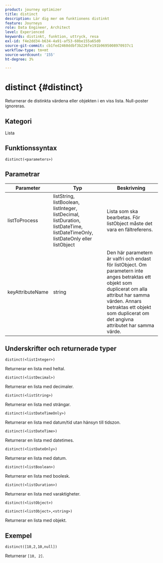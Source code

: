 ```yaml
---
product: journey optimizer
title: distinct
description: Lär dig mer om funktionens distinkt
feature: Journeys
role: Data Engineer, Architect
level: Experienced
keywords: distinkt, funktion, uttryck, resa
exl-id: f4e2dd34-b634-4a91-af53-60be155a65d0
source-git-commit: cb1fed2460ddbf3b226fe191b9695008970937c1
workflow-type: tm+mt
source-wordcount: '155'
ht-degree: 3%

---
```


# distinct {#distinct}

Returnerar de distinkta värdena eller objekten i en viss lista. Null-poster ignoreras.

## Kategori

Lista

## Funktionssyntax

`distinct(<parameters>)`

## Parametrar

| Parameter | Typ | Beskrivning |
|-----------|------------------|------------------|
| listToProcess | listString, listBoolean, listInteger, listDecimal, listDuration, listDateTime, listDateTimeOnly, listDateOnly eller listObject | Lista som ska bearbetas. För listObject måste det vara en fältreferens. |
| keyAttributeName | string | Den här parametern är valfri och endast för listObject. Om parametern inte anges betraktas ett objekt som duplicerat om alla attribut har samma värden. Annars betraktas ett objekt som duplicerat om det angivna attributet har samma värde. |

## Underskrifter och returnerade typer

`distinct(<listInteger>)`

Returnerar en lista med heltal.

`distinct(<listDecimal>)`

Returnerar en lista med decimaler.

`distinct(<listString>)`

Returnerar en lista med strängar.

`distinct(<listDateTimeOnly>)`

Returnerar en lista med datum/tid utan hänsyn till tidszon.

`distinct(<listDateTime>)`

Returnerar en lista med datetimes.

`distinct(<listDateOnly>)`

Returnerar en lista med datum.

`distinct(<listBoolean>)`

Returnerar en lista med boolesk.

`distinct(<listDuration>)`

Returnerar en lista med varaktigheter.

`distinct(<listObject>)`

`distinct(<listObject>,<string>)`

Returnerar en lista med objekt.


## Exempel

`distinct([10,2,10,null])`

Returnerar `[10, 2]`.
